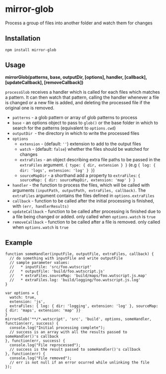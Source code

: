 # mirror-glob

Process a group of files into another folder and watch them for changes

## Installation

    npm install mirror-glob

## Usage

**mirrorGlob(patterns, base, outputDir, [options], handler, [callback], [updateCallback], [removeCallback])**

`processGlob` receives a handler which is called for each files which matches a pattern. It can then watch that pattern, calling the handler whenever a file is changed or a new file is added, and deleting the processed file if the original one is removed.

* `patterns` - a glob pattern or array of glob patterns to process
* `base` - an options object to pass to `glob()` or the base folder in which to search for the patterns (equivalent to `options.cwd`)
* `outputDir `- the directory in which to write the processed files
* `options`
  * `extension` - (default: `''`) extension to add to the output files
  * `watch` - (default: `false`) whether the files should be watched for changes
  * `extraFiles` - an object describing extra file paths to be passed in the `extraFiles` argument. `{ type: { dir, extension } }` (e.g `{ log: { dir: 'logs', extension: 'log' } }`)
  * `sourceMapDir` - a shorthand add a property to `extraFiles`: `{ sourceMap: { dir: sourceMapDir, extension: 'map' } }`
* `handler` - the function to process the files, which will be called with arguments `(inputPath, outputPath, extraFiles, callback)`. The `extraFiles` argument contains the files defined in `options.extraFiles`
* `callback` - function to be called after the initial processing is finished, with `(err, handlerResults)`
* `updateCallback` - function to be called after processing is finished due to a file being changed or added. only called when `options.watch` is `true`
* `removeCallback` - function to be called after a file is removed. only called when `options.watch` is `true`


## Example

    function someHandler(inputFile, outputFile, extraFiles, callback) {
      // do something with inputFile and write outputFile
      // sample parameter values:
      //   * inputFile: 'src/foo.wutscript'
      //   * outputFile: 'build/foo.wutscript.js'
      //   * extraFiles.sourceMap: 'build/maps/foo.wutscript.js.map'
      //   * extraFiles.log: 'build/logging/foo.wutscript.js.log'
    }

    var options = {
      watch: true,
      extension: 'js',
      extraFiles: { log: { dir: 'logging', extension: 'log' }, sourceMap: { dir: 'maps', extension: 'map' }}
    }
    mirrorGlob('**/*.wutscript', 'src', 'build', options, someHandler, function(err, success) {
      console.log("Initial processing complete");
      // success is an array with all the results passed to someHandler()'s callback
    }, function(err, success) {
      console.log("File reprocessed");
      // success is the result passed to someHandler()'s callback
    }, function(err) {
      console.log("File removed");
      // err is not null if an error ocurred while unlinking the file
    });

